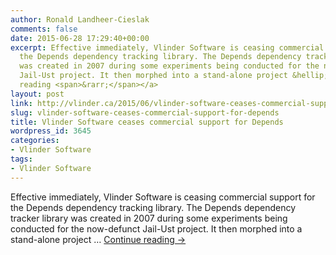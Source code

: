 ```yaml
---
author: Ronald Landheer-Cieslak
comments: false
date: 2015-06-28 17:29:40+00:00
excerpt: Effective immediately, Vlinder Software is ceasing commercial support for
  the Depends dependency tracking library. The Depends dependency tracker library
  was created in 2007 during some experiments being conducted for the now-defunct
  Jail-Ust project. It then morphed into a stand-alone project &hellip; <a href="http://vlinder.ca/2015/06/vlinder-software-ceases-commercial-support-for-depends/">Continue
  reading <span>&rarr;</span></a>
layout: post
link: http://vlinder.ca/2015/06/vlinder-software-ceases-commercial-support-for-depends/
slug: vlinder-software-ceases-commercial-support-for-depends
title: Vlinder Software ceases commercial support for Depends
wordpress_id: 3645
categories:
- Vlinder Software
tags:
- Vlinder Software
---
```


Effective immediately, Vlinder Software is ceasing commercial support for the Depends dependency tracking library. The Depends dependency tracker library was created in 2007 during some experiments being conducted for the now-defunct Jail-Ust project. It then morphed into a stand-alone project … [Continue reading ->](http://vlinder.ca/2015/06/vlinder-software-ceases-commercial-support-for-depends/)
